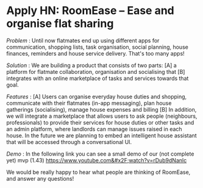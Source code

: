 # Apply HN: RoomEase – Ease and organise flat sharing

<i>Problem</i> : Until now flatmates end up using different apps for communication, shopping lists, task organisation, social planning, house finances, reminders and house service delivery. That&#x27;s too many apps!<p><i>Solution</i> : We are building a product that consists of two parts: [A] a platform for flatmate collaboration, organisation and socialising that [B] integrates with an online marketplace of tasks and services towards that goal.<p><i>Features</i> : 
[A] Users can organise everyday house duties and shopping, communicate with their flatmates (in-app messaging), plan house gatherings (socialising), manage house expenses and billing 
[B] In addition, we will integrate a marketplace that allows users to ask people (neighbours, professionals) to provide their services for house duties or other tasks and an admin platform, where landlords can manage issues raised in each house. 
In the future we are planning to embed an intelligent house assistant that will be accessed through a conversational UI.<p><i>Demo</i> : 
In the following link you can see a small demo of our (not complete yet) mvp (1.43)
<a href="https:&#x2F;&#x2F;www.youtube.com&#x2F;watch?v=rDub9dNanlc" rel="nofollow">https:&#x2F;&#x2F;www.youtube.com&#x2F;watch?v=rDub9dNanlc</a><p>We would be really happy to hear what people are thinking of RoomEase, and answer any questions!
